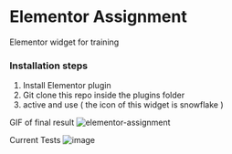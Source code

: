 # Elementor Assignment
Elementor widget for training

### Installation steps

1. Install Elementor plugin
2. Git clone this repo inside the plugins folder
3. active and use ( the icon of this widget is snowflake ) 


GIF of final result
![elementor-assignment](https://user-images.githubusercontent.com/9863419/102857327-36a73e00-444e-11eb-8149-9ab1084f9ad9.gif)

Current Tests
![image](https://user-images.githubusercontent.com/9863419/103103805-b3ead280-4649-11eb-895c-d8274f9bcd12.png)
